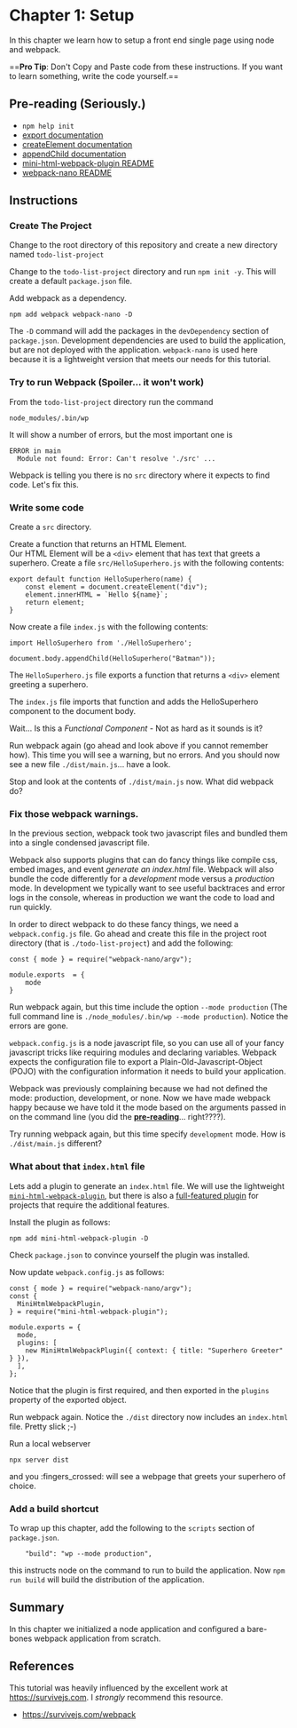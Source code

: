 # Chapter 1: Setup

In this chapter we learn how to setup a front end single page using node and webpack.  

==**Pro Tip**:  Don't Copy and Paste code from these instructions.  If you want to learn something, write the code yourself.==

## Pre-reading (Seriously.)
* `npm help init`
* [export documentation](https://developer.mozilla.org/en-US/docs/web/javascript/reference/statements/export)
* [createElement documentation](https://developer.mozilla.org/en-US/docs/Web/API/Document/createElement)
* [appendChild documentation](https://developer.mozilla.org/en-US/docs/Web/API/Node/appendChild)
* [mini-html-webpack-plugin README](https://www.npmjs.com/package/mini-html-webpack-plugin)
* [webpack-nano README](https://github.com/shellscape/webpack-nano/blob/master/README.md)

## Instructions


### Create The Project

Change to the root directory of this repository and create
a new directory named `todo-list-project`

Change to the `todo-list-project` directory and run `npm init -y`.
This will create a default `package.json` file.

Add webpack as a dependency.  
```
npm add webpack webpack-nano -D
``` 
The `-D` command will add the packages in the `devDependency`
section of `package.json`. Development dependencies are used 
to build the application, but are not deployed with the application.
`webpack-nano` is used here because it is a lightweight version that meets our needs for this tutorial.

### Try to run Webpack (Spoiler... it won't work)

From the `todo-list-project` directory run the command 
```
node_modules/.bin/wp
```

It will show a number of errors, but the most important one is  
```
ERROR in main
  Module not found: Error: Can't resolve './src' ...
```

Webpack is telling you there is no `src` directory where it expects to find code. Let's fix this.

### Write some code

Create a `src` directory. 

Create a function that returns an HTML Element.  
Our HTML Element will be a `<div>` element that has 
text that greets a superhero.  Create a file `src/HelloSuperhero.js`
with the following contents:

``` 
export default function HelloSuperhero(name) {
    const element = document.createElement("div");
    element.innerHTML = `Hello ${name}`;
    return element;
}
```

Now create a file `index.js` with the following contents:

```
import HelloSuperhero from './HelloSuperhero';

document.body.appendChild(HelloSuperhero("Batman"));
```

The `HelloSuperhero.js` file exports a function that returns a `<div>` element greeting a superhero.

The `index.js` file imports that function and adds the HelloSuperhero component to the document body.

Wait... Is this a *Functional Component* - Not as hard as it sounds is it?

Run webpack again (go ahead and look above if you cannot remember how).  This time you will see a warning, but no errors.  And you should now see a new file `./dist/main.js`... have a look.

Stop and look at the contents of `./dist/main.js` now.  What did webpack do?

### Fix those webpack warnings.

In the previous section, webpack took two javascript files and bundled them into a single condensed javascript file.  

Webpack also supports plugins that can do fancy things like compile css, embed images, and event *generate an index.html* file. Webpack will also bundle the code differently for a *development* mode versus a *production* mode.  In development we typically want to see useful backtraces and error logs in the console, whereas in production we want the code to load and run quickly.  

In order to direct webpack to do these fancy things, we need a `webpack.config.js` file.  Go ahead and create this file in the project root directory (that is `./todo-list-project`) and add the following: 

```
const { mode } = require("webpack-nano/argv");

module.exports  = {
    mode
}
```

Run webpack again, but this time include the option `--mode production` (The full command line is `./node_modules/.bin/wp --mode production`).  Notice the errors are gone.  

`webpack.config.js` is a node javascript file, so you can use all
of your fancy javascript tricks like requiring modules and declaring variables.  Webpack expects the configuration file to export a Plain-Old-Javascript-Object (POJO) with the configuration information it needs to build
your application.

Webpack was previously complaining because we had not defined the 
mode: production, development, or none. Now we have made webpack happy because we have told it the mode based on the arguments passed in on the command line (you did the **[pre-reading](https://github.com/shellscape/webpack-nano#custom-flags)**... right????).

Try running webpack again, but this time specify `development` mode.  How is `./dist/main.js` different?

### What about that `index.html` file

Lets add a plugin to generate an `index.html` file.  We will use the lightweight [`mini-html-webpack-plugin`](https://www.npmjs.com/package/mini-html-webpack-plugin), but there is also a [full-featured plugin](https://webpack.js.org/plugins/html-webpack-plugin/) for projects that require the additional features. 

Install the plugin as follows:
```
npm add mini-html-webpack-plugin -D
```
Check `package.json` to convince yourself the plugin was installed.

Now update `webpack.config.js` as follows:
```
const { mode } = require("webpack-nano/argv");
const {
  MiniHtmlWebpackPlugin,
} = require("mini-html-webpack-plugin");

module.exports = {
  mode,
  plugins: [
    new MiniHtmlWebpackPlugin({ context: { title: "Superhero Greeter" } }),
  ],
};
  ```
Notice that the plugin is first required, and then exported in the `plugins` property of the exported object.

Run webpack again.  Notice the `./dist` directory now includes an `index.html` file.  Pretty slick ;-)

Run a local webserver
```
npx server dist
```
and you :fingers_crossed: will see a webpage that greets your superhero of choice.

### Add a build shortcut

To wrap up this chapter, add the following to the `scripts` section of `package.json`.

```
    "build": "wp --mode production",
```
this instructs node on the command to run to build the application.  Now `npm run build` will build the distribution of the application.


## Summary

In this chapter we initialized a node application and configured
a bare-bones webpack application from scratch. 

## References
This tutorial was heavily influenced by the excellent work at https://survivejs.com.  I *strongly* recommend this resource.

* https://survivejs.com/webpack
